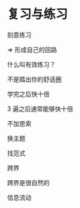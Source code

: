 
# 复习与练习

刻意练习

=> 形成自己的回路

什么叫有效练习？

不是踏出你的舒适圈

学完之后快十倍

3 遍之后通常能够快十倍

不加思索

换主题

找范式

跨界

跨界是很自然的

信息流动
